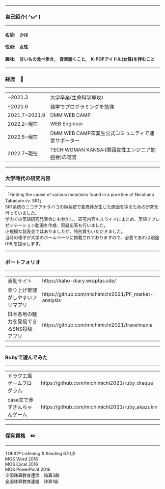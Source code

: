 ----------------------
### 自己紹介( ^ω^ )
----------------------
#### 名前:　かほ <br>
#### 性別:　女性<br>
#### 趣味:　甘いもの食べ歩き,　音楽聴くこと,　K-POPアイドル(女性)を拝むこと


-------------------------------------------------------------------------
### 経歴　💼
-------------------------------------------------------------------------

<table>
  <tr>
      <td>~2021.3</td><td>大学卒業(生命科学専攻)</td>
  </tr>
  <tr>
      <td>~2021.6</td><td>独学でプログラミングを勉強</td>
  </tr>
  <tr>
    <td>2021.7~2021.9</td><td>DMM WEB CAMP</td>
  </tr>
  <tr>
    <td>2022.2~現在</td><td>WEB Engineer</td>
  </tr>
  <tr>
    <td>2022.5~現在</td><td>DMM WEB CAMP卒業生公式コミュニティで運営サポーター</td>
  </tr>
   <tr>
    <td>2022.7~現在</td><td>TECH WOMAN KANSAI(関西女性エンジニア勉強会)の運営</td>
  </tr>
</table>

-------------------------------------------------------------------------
### 大学時代の研究内容
-------------------------------------------------------------------------
「Finding the cause of various mutations found in a pure line of Nicotiana Tabacum cv. SR1」<br>
SR1系統のニコチアナタバコの純系統で変異体が生じた原因を探るための研究を行っていました。<br>
学内での英語研究発表会にも参加し、研究内容をスライドにまとめ、英語でプレゼンテーション動画を作成、質疑応答も行いました。<br>
小規模な発表会ではありましたが、特別賞もいただきました。<br>
当時の様子が大学のホームページに掲載されておりますので、必要であれば別途URLを提示します。


-------------------------------------------------------------------------
### ポートフォリオ
-------------------------------------------------------------------------

<table>
  <tr>
    <td>活動サイト</td><td>https://kaho-diary.wraptas.site/</td>
  </tr>
  <tr>
      <td>売り上げ管理がしやすいフリマプリ</td><td>https://github.com/michimichi2021/PF_market-analysis</td>
  </tr>
  <tr>
      <td>日本各地の魅力を発信できるSNS投稿アプリ</td><td>https://github.com/michimichi2021/travelmania</td>
  </tr>
</table>

-------------------------------------------------------------------------
### Rubyで遊んでみた
-------------------------------------------------------------------------
<table>
  <tr>
    <td>ドラクエ風ゲームプログラム</td><td>https://github.com/michimichi2021/ruby_draque</td>
  </tr>
  <tr>
    <td>case文で赤ずきんちゃんゲーム</td><td>https://github.com/michimichi2021/ruby_akazukin</td>
  </tr>
</table>


-------------------------------------------------------------------------
### 保有資格　✏️
-------------------------------------------------------------------------
TOEIC® Listening & Reading 670点<br>
MOS Word 2016<br>
MOS Excel 2016<br>
MOS PowerPoint 2016<br>
全国珠算教育連盟　暗算3段<br>
全国珠算教育連盟　珠算1級




<!--
**michimichi2021/michimichi2021** is a ✨ _special_ ✨ repository because its `README.md` (this file) appears on your GitHub profile.

Here are some ideas to get you started:

- 🔭 I’m currently working on ...
- 🌱 I’m currently learning ...
- 👯 I’m looking to collaborate on ...
- 🤔 I’m looking for help with ...
- 💬 Ask me about ...
- 📫 How to reach me: ...
- 😄 Pronouns: ...
- ⚡ Fun fact: ...
-->
